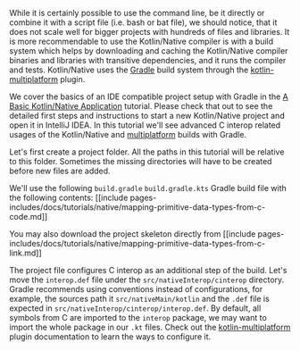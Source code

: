 
While it is certainly possible to use the command line, be it directly or
combine it with a script file (i.e. bash or bat file), we should notice,
that it does not scale well for bigger projects with hundreds of files and libraries.
It is more recommendable to use the Kotlin/Native compiler is with a build system which
helps by downloading and caching the Kotlin/Native compiler binaries and libraries with
transitive dependencies, and it runs the compiler and tests.
Kotlin/Native uses the [Gradle](https://gradle.org) build system through the
[kotlin-multiplatform](/docs/reference/building-mpp-with-gradle.html) plugin.

We cover the basics of an IDE compatible project setup with Gradle in the
[A Basic Kotlin/Native Application](basic-kotlin-native-app.html#create-gradle-project)
tutorial. Please check that out to see the detailed first steps
and instructions to start a new Kotlin/Native project and open it in IntelliJ IDEA.
In this tutorial we'll see advanced C interop related usages of the Kotlin/Native 
and
[multiplatform](/docs/reference/building-mpp-with-gradle.html)
builds with Gradle.

Let's first create a project folder. All the paths in this tutorial will be relative to this folder. Sometimes
the missing directories will have to be created before new files are added.

We'll use the following 
<span class="multi-language-span" data-lang="groovy">
`build.gradle` 
</span>
<span class="multi-language-span" data-lang="kotlin">
`build.gradle.kts` 
</span>
Gradle build file with the following contents:
[[include pages-includes/docs/tutorials/native/mapping-primitive-data-types-from-c-code.md]]

You may also download the project skeleton directly from 
[[include pages-includes/docs/tutorials/native/mapping-primitive-data-types-from-c-link.md]]


The project file configures C interop as an additional step of the build.
Let's move the `interop.def` file under the `src/nativeInterop/cinterop` directory.
Gradle recommends using conventions instead of configurations,
for example, the sources path it `src/nativeMain/kotlin` and the 
`.def` file is expected in `src/nativeInterop/cinterop/interop.def`.
By default, all symbols from C are imported to the `interop` package,
we may want to import the whole package in our `.kt` files.
Check out the [kotlin-multiplatform](/docs/reference/building-mpp-with-gradle.html)
plugin documentation to learn the ways to configure it.
